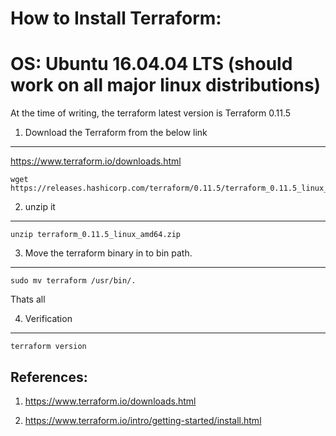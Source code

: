 How to Install Terraform:
=========================


# OS:  Ubuntu 16.04.04 LTS (should work on all major linux distributions)


At the time of writing, the terraform latest version is Terraform 0.11.5 


1) Download the Terraform from the below link
----------------------------------------------

https://www.terraform.io/downloads.html


```
wget https://releases.hashicorp.com/terraform/0.11.5/terraform_0.11.5_linux_amd64.zip
```


2) unzip it
-----------------------

```
unzip terraform_0.11.5_linux_amd64.zip
```

3) Move the terraform binary in to bin path.
----------------------------------------------

```
sudo mv terraform /usr/bin/.
```

Thats all


4) Verification
-----------------------

```
terraform version
```


References:
-------------

1. https://www.terraform.io/downloads.html

2. https://www.terraform.io/intro/getting-started/install.html
